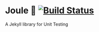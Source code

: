 # Joule 🔸 [![Build Status](https://travis-ci.org/helpscout/jekyll-joule.svg?branch=master)](https://travis-ci.org/helpscout/jekyll-joule)

A Jekyll library for Unit Testing
